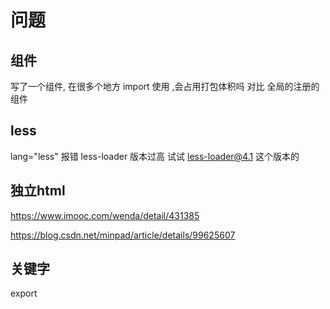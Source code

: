 # 问题

## 组件

写了一个组件, 在很多个地方 import 使用 ,会占用打包体积吗
对比 全局的注册的组件

## less

lang="less" 报错
less-loader 版本过高 试试 less-loader@4.1 这个版本的

## 独立html
https://www.imooc.com/wenda/detail/431385

https://blog.csdn.net/minpad/article/details/99625607

## 关键字

export
